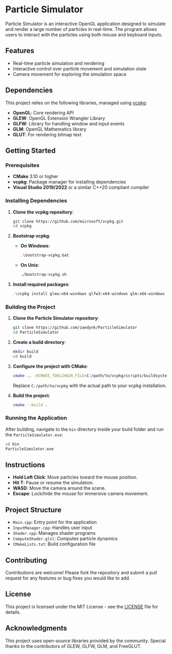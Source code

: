 
# Particle Simulator

Particle Simulator is an interactive OpenGL application designed to simulate and render a large number of particles in real-time. The program allows users to interact with the particles using both mouse and keyboard inputs.

## Features

- Real-time particle simulation and rendering
- Interactive control over particle movement and simulation state
- Camera movement for exploring the simulation space

## Dependencies

This project relies on the following libraries, managed using [vcpkg](https://github.com/microsoft/vcpkg):

- **OpenGL**: Core rendering API
- **GLEW**: OpenGL Extension Wrangler Library
- **GLFW**: Library for handling window and input events
- **GLM**: OpenGL Mathematics library
- **GLUT**: For rendering bitmap text

## Getting Started

### Prerequisites

- **CMake** 3.10 or higher
- **vcpkg**: Package manager for installing dependencies
- **Visual Studio 2019/2022** or a similar C++20 compliant compiler

### Installing Dependencies

1. **Clone the vcpkg repository**:

   ```bash
   git clone https://github.com/microsoft/vcpkg.git
   cd vcpkg
   ```

2. **Bootstrap vcpkg**:

   - **On Windows**:

     ```bash
     .\bootstrap-vcpkg.bat
     ```

   - **On Unix**:

     ```bash
     ./bootstrap-vcpkg.sh
     ```

3. **Install required packages**:

   ```bash
   .\vcpkg install glew:x64-windows glfw3:x64-windows glm:x64-windows freeglut:x64-windows
   ```

### Building the Project

1. **Clone the Particle Simulator repository**:

   ```bash
   git clone https://github.com/zaedynk/ParticleSimulator
   cd ParticleSimulator
   ```

2. **Create a build directory**:

   ```bash
   mkdir build
   cd build
   ```

3. **Configure the project with CMake**:

   ```bash
   cmake .. -DCMAKE_TOOLCHAIN_FILE=C:/path/to/vcpkg/scripts/buildsystems/vcpkg.cmake
   ```

   Replace `C:/path/to/vcpkg` with the actual path to your vcpkg installation.

4. **Build the project**:

   ```bash
   cmake --build .
   ```

### Running the Application

After building, navigate to the `bin` directory inside your build folder and run the `ParticleSimulator.exe`:

```bash
cd bin
ParticleSimulator.exe
```

## Instructions

- **Hold Left Click**: Move particles toward the mouse position.
- **Hit T**: Pause or resume the simulation.
- **WASD**: Move the camera around the scene.
- **Escape**: Lock/hide the mouse for immersive camera movement.

## Project Structure

- `Main.cpp`: Entry point for the application
- `InputManager.cpp`: Handles user input
- `Shader.cpp`: Manages shader programs
- `ComputeShader.glsl`: Computes particle dynamics
- `CMakeLists.txt`: Build configuration file

## Contributing

Contributions are welcome! Please fork the repository and submit a pull request for any features or bug fixes you would like to add.

## License

This project is licensed under the MIT License - see the [LICENSE](LICENSE) file for details.

## Acknowledgments

This project uses open-source libraries provided by the community. Special thanks to the contributors of GLEW, GLFW, GLM, and FreeGLUT.
